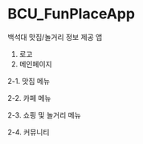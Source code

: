 # BCU_FunPlaceApp
백석대 맛집/놀거리 정보 제공 앱


1. 로고
2. 메인페이지

 2-1. 맛집 메뉴

 2-2. 카페 메뉴

 2-3. 쇼핑 및 놀거리 메뉴

 2-4. 커뮤니티
